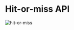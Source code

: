 # Hit-or-miss API
![hit-or-miss](https://ih1.redbubble.net/image.684043370.1498/st,small,507x507-pad,600x600,f8f8f8.jpg)
